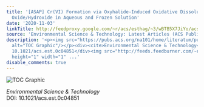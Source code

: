 ```yaml
---
title: '[ASAP] Cr(VI) Formation via Oxyhalide-Induced Oxidative Dissolution of Chromium
  Oxide/Hydroxide in Aqueous and Frozen Solution'
date: '2020-11-03'
linkTitle: http://feedproxy.google.com/~r/acs/esthag/~3/wBTB5X7JiYo/acs.est.0c04851
source: 'Environmental Science & Technology: Latest Articles (ACS Publications)'
description: '<p><img src="https://pubs.acs.org/na101/home/literatum/publisher/achs/journals/content/esthag/0/esthag.ahead-of-print/acs.est.0c04851/20201103/images/medium/es0c04851_0008.gif"
  alt="TOC Graphic"/></p><div><cite>Environmental Science & Technology</cite></div><div>DOI:
  10.1021/acs.est.0c04851</div><img src="http://feeds.feedburner.com/~r/acs/esthag/~4/wBTB5X7JiYo"
  height="1" width="1" ...'
disable_comments: true
---
```

<p><img src="https://pubs.acs.org/na101/home/literatum/publisher/achs/journals/content/esthag/0/esthag.ahead-of-print/acs.est.0c04851/20201103/images/medium/es0c04851_0008.gif" alt="TOC Graphic"/></p><div><cite>Environmental Science & Technology</cite></div><div>DOI: 10.1021/acs.est.0c04851</div><img src="http://feeds.feedburner.com/~r/acs/esthag/~4/wBTB5X7JiYo" height="1" width="1" ...